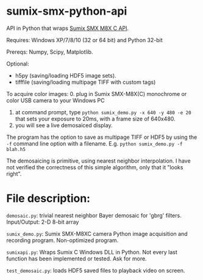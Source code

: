 # sumix-smx-python-api
API in Python that wraps [Sumix SMX M8X  C API](http://www.sumix.com/cameras/downloads.shtml). 

Requires: Windows XP/7/8/10 (32 or 64 bit) and Python 32-bit

Prereqs: Numpy, Scipy, Matplotlib.

Optional: 
* h5py (saving/loading HDF5 image sets).  
* tifffile (saving/loading multipage TIFF with custom tags)

To acquire color images:
  0. plug in Sumix SMX-M8X(C) monochrome or color USB camera to your Windows PC
  1. at command prompt, type ```python sumix_demo.py -x 640 -y 480 -e 20``` that sets your exposure to 20ms, with a frame size of 640x480.
  2. you will see a live demosaiced display. 

The program has the option to save as multipage TIFF or HDF5 by using the ```-f``` command line option with a filename. E.g. ```python sumix_demo.py -f blah.h5```

The demosaicing is primitive, using nearest neighbor interpolation. I have not verified the correctness of this simple algorithm, only that it "looks right".

File description:
=================
```demosaic.py```: trivial nearest neighbor Bayer demosaic for 'gbrg' filters. Input/Output: 2-D 8-bit array

```sumix_demo.py```: Sumix SMX-M8XC camera Python image acquisition and recording program. Non-optimized program.

```sumixapi.py```: Wraps Sumix C Windows DLL in Python. Not every last function has been implemented or tested. Ask for more.

```test_demosaic.py```: loads HDF5 saved files to playback video on screen.
  
